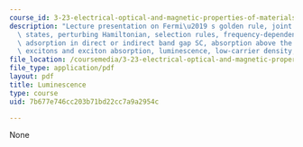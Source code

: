 ```yaml
---
course_id: 3-23-electrical-optical-and-magnetic-properties-of-materials-fall-2007
description: "Lecture presentation on Fermi\u2019 s golden rule, joint density of\
  \ states, perturbing Hamiltonian, selection rules, frequency-dependence of band\
  \ adsorption in direct or indirect band gap SC, absorption above the band edge,\
  \ excitons and exciton absorption, luminescence, low-carrier density, and degeneracy."
file_location: /coursemedia/3-23-electrical-optical-and-magnetic-properties-of-materials-fall-2007/7b677e746cc203b71bd22cc7a9a2954c_clean24.pdf
file_type: application/pdf
layout: pdf
title: Luminescence
type: course
uid: 7b677e746cc203b71bd22cc7a9a2954c

---
```

None